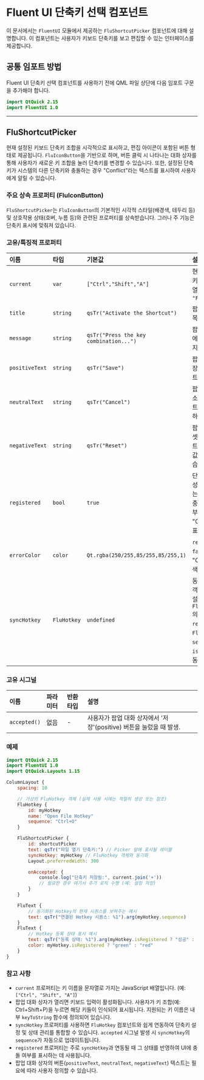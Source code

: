 # Fluent UI 단축키 선택 컴포넌트

이 문서에서는 `FluentUI` 모듈에서 제공하는 `FluShortcutPicker` 컴포넌트에 대해 설명합니다. 이 컴포넌트는 사용자가 키보드 단축키를 보고 편집할 수 있는 인터페이스를 제공합니다.

## 공통 임포트 방법

Fluent UI 단축키 선택 컴포넌트를 사용하기 전에 QML 파일 상단에 다음 임포트 구문을 추가해야 합니다.

```qml
import QtQuick 2.15
import FluentUI 1.0
```

---

## FluShortcutPicker

현재 설정된 키보드 단축키 조합을 시각적으로 표시하고, 편집 아이콘이 포함된 버튼 형태로 제공됩니다. `FluIconButton`을 기반으로 하며, 버튼 클릭 시 나타나는 대화 상자를 통해 사용자가 새로운 키 조합을 눌러 단축키를 변경할 수 있습니다. 또한, 설정된 단축키가 시스템의 다른 단축키와 충돌하는 경우 "Conflict"라는 텍스트를 표시하여 사용자에게 알릴 수 있습니다.

### 주요 상속 프로퍼티 (FluIconButton)

`FluShortcutPicker`는 `FluIconButton`의 기본적인 시각적 스타일(배경색, 테두리 등) 및 상호작용 상태(호버, 누름 등)와 관련된 프로퍼티를 상속받습니다. 그러나 주 기능은 단축키 표시에 맞춰져 있습니다.

### 고유/특징적 프로퍼티

| 이름           | 타입         | 기본값                             | 설명                                                                                                |
| :------------- | :----------- | :--------------------------------- | :-------------------------------------------------------------------------------------------------- |
| `current`      | `var`        | `["Ctrl","Shift","A"]`           | 현재 설정된 단축키 키 조합 (문자열 배열). 예: `["Alt", "F4"]`.                                               |
| `title`        | `string`     | `qsTr("Activate the Shortcut")`  | 팝업 대화 상자의 제목 텍스트.                                                                           |
| `message`      | `string`     | `qsTr("Press the key combination...")` | 팝업 대화 상자 본문에 표시될 안내 메시지.                                                                  |
| `positiveText` | `string`     | `qsTr("Save")`                   | 팝업 대화 상자의 '저장' (긍정) 버튼 텍스트.                                                                |
| `neutralText`  | `string`     | `qsTr("Cancel")`                 | 팝업 대화 상자의 '취소' (중립) 버튼 텍스트. 편집 내용을 저장하지 않고 닫습니다.                                 |
| `negativeText` | `string`     | `qsTr("Reset")`                  | 팝업 대화 상자의 '리셋' (부정) 버튼 텍스트. 팝업 열기 전의 값으로 되돌리고 닫습니다.                              |
| `registered`   | `bool`       | `true`                             | 단축키가 시스템에 성공적으로 등록되었는지 (다른 단축키와 충돌하지 않는지) 여부. `false`이면 "Conflict" 메시지가 표시됩니다. |
| `errorColor`   | `color`      | `Qt.rgba(250/255,85/255,85/255,1)` | `registered`가 `false`일 때 표시되는 "Conflict" 텍스트의 색상.                                               |
| `syncHotkey`   | `FluHotkey`  | `undefined`                        | 동기화할 `FluHotkey` 객체. 이 프로퍼티를 설정하면 `FluShortcutPicker`의 `current`와 `registered`가 해당 `FluHotkey`의 `sequence` 및 `isRegistered`와 자동으로 연동됩니다. | 

### 고유 시그널

| 이름        | 파라미터 | 반환타입 | 설명                                                     |
| :---------- | :------- | :------- | :------------------------------------------------------- |
| `accepted()`| 없음     | -        | 사용자가 팝업 대화 상자에서 '저장'(positive) 버튼을 눌렀을 때 발생. | 

### 예제

```qml
import QtQuick 2.15
import FluentUI 1.0
import QtQuick.Layouts 1.15

ColumnLayout {
    spacing: 10

    // 가상의 FluHotkey 객체 (실제 사용 시에는 적절히 생성 또는 참조)
    FluHotkey {
        id: myHotkey
        name: "Open File Hotkey"
        sequence: "Ctrl+O"
    }

    FluShortcutPicker {
        id: shortcutPicker
        text: qsTr("파일 열기 단축키:") // Picker 앞에 표시될 레이블
        syncHotkey: myHotkey // FluHotkey 객체와 동기화
        Layout.preferredWidth: 300

        onAccepted: {
            console.log("단축키 저장됨:", current.join('+'))
            // 필요한 경우 여기서 추가 로직 수행 (예: 설정 저장)
        }
    }

    FluText {
        // 동기화된 Hotkey의 현재 시퀀스를 보여주는 예시
        text: qsTr("연결된 Hotkey 시퀀스: %1").arg(myHotkey.sequence)
    }
    FluText {
        // Hotkey 등록 상태 표시 예시
        text: qsTr("등록 상태: %1").arg(myHotkey.isRegistered ? "성공" : "충돌/실패")
        color: myHotkey.isRegistered ? "green" : "red"
    }
}
```

### 참고 사항

*   `current` 프로퍼티는 키 이름을 문자열로 가지는 JavaScript 배열입니다. (예: `["Ctrl", "Shift", "A"]`)
*   팝업 대화 상자가 열리면 키보드 입력이 활성화됩니다. 사용자가 키 조합(예: Ctrl+Shift+P)을 누르면 해당 키들이 인식되어 표시됩니다. 지원되는 키 이름은 내부 `keyToString` 함수에 정의되어 있습니다.
*   `syncHotkey` 프로퍼티를 사용하면 `FluHotkey` 컴포넌트와 쉽게 연동하여 단축키 설정 및 상태 관리를 통합할 수 있습니다. `accepted` 시그널 발생 시 `syncHotkey`의 `sequence`가 자동으로 업데이트됩니다.
*   `registered` 프로퍼티는 주로 `syncHotkey`과 연동될 때 그 상태를 반영하여 UI에 충돌 여부를 표시하는 데 사용됩니다.
*   팝업 대화 상자의 버튼(`positiveText`, `neutralText`, `negativeText`) 텍스트는 필요에 따라 사용자 정의할 수 있습니다. 